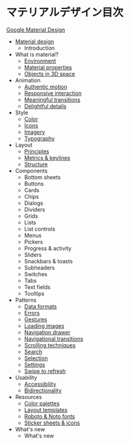# マテリアルデザイン目次

[Google Material Design](http://www.google.com/design/spec/material-design/introduction.html)

 * [Material design](https://github.com/albatrosary/material-design-jp/blob/master/README.md#material-design)
   * Introduction
 * What is material?
   * [Environment](https://github.com/albatrosary/material-design-jp/blob/master/WhatIsMaterial/Environment.md#environment)
   * [Material properties](https://github.com/albatrosary/material-design-jp/blob/master/WhatIsMaterial/MaterialProperties.md)
   * [Objects in 3D space](https://github.com/albatrosary/material-design-jp/blob/master/WhatIsMaterial/ObjectsIn3DSpace.md)
 * Animation
   * [Authentic motion](https://github.com/albatrosary/material-design-jp/blob/master/Animation/AuthenticMotion.md)
   * [Responsive interaction](https://github.com/albatrosary/material-design-jp/blob/master/Animation/ResponsiveInteraction.md)
   * [Meaningful transitions](https://github.com/albatrosary/material-design-jp/blob/master/Animation/MeaningfulTransitions.md)
   * [Delightful details](https://github.com/albatrosary/material-design-jp/blob/master/Animation/DelightfulDetails.md)
 * Style
   * [Color](https://github.com/albatrosary/material-design-jp/blob/master/Style/Color.md)
   * [Icons](https://github.com/albatrosary/material-design-jp/blob/master/Style/Icons.md)
   * [Imagery](https://github.com/albatrosary/material-design-jp/blob/master/Style/Imagery.md)
   * [Typography](https://github.com/albatrosary/material-design-jp/blob/master/Style/Typography.md)
 * Layout
   * [Principles](https://github.com/albatrosary/material-design-jp/blob/master/Layout/Principles.md)
   * [Metrics & keylines](https://github.com/albatrosary/material-design-jp/blob/master/Layout/MetricsKeylines.md)
   * [Structure](https://github.com/albatrosary/material-design-jp/blob/master/Layout/Structure.md)
 * Components
   * Bottom sheets
   * Buttons
   * Cards
   * Chips
   * Dialogs
   * Dividers
   * Grids
   * Lists
   * List controls
   * Menus
   * Pickers
   * Progress & activity
   * Sliders
   * Snackbars & toasts
   * Subheaders
   * Switches
   * Tabs
   * Text fields
   * Tooltips
 * Patterns
   * [Data formats](https://github.com/albatrosary/material-design-jp/blob/master/Patterns/DataFormats.md)
   * [Errors](https://github.com/albatrosary/material-design-jp/blob/master/Patterns/Errors.md)
   * [Gestures](https://github.com/albatrosary/material-design-jp/blob/master/Patterns/Gestures.md)
   * [Loading images](https://github.com/albatrosary/material-design-jp/blob/master/Patterns/LoadingImages.md)
   * [Navigation drawer](https://github.com/albatrosary/material-design-jp/blob/master/Patterns/NavigationDrawer.md)
   * [Navigational transitions](https://github.com/albatrosary/material-design-jp/blob/master/Patterns/NavigationalTransitions.md)
   * [Scrolling techniques](https://github.com/albatrosary/material-design-jp/blob/master/Patterns/ScrollingTechniques.md)
   * [Search](https://github.com/albatrosary/material-design-jp/blob/master/Patterns/Search.md)
   * [Selection](https://github.com/albatrosary/material-design-jp/blob/master/Patterns/Selection.md)
   * [Settings](https://github.com/albatrosary/material-design-jp/blob/master/Patterns/Settings.md)
   * [Swipe to refresh](https://github.com/albatrosary/material-design-jp/blob/master/Patterns/SwipeToRefresh.md)
 * Usability
   * [Accessibility](https://github.com/albatrosary/material-design-jp/blob/master/Usability/Accessibility.md)
   * [Bidirectionality](https://github.com/albatrosary/material-design-jp/blob/master/Usability/Bidirectionality.md)
 * Resources
   * [Color palettes](https://github.com/albatrosary/material-design-jp/blob/master/Resources/ColorPalettes.md)
   * [Layout templates](https://github.com/albatrosary/material-design-jp/blob/master/Resources/LayoutTemplates.md)
   * [Roboto & Noto fonts](https://github.com/albatrosary/material-design-jp/blob/master/Resources/RobotoNotoFonts.md)
   * [Sticker sheets & icons](https://github.com/albatrosary/material-design-jp/blob/master/Resources/StickerSheetsIcons.md)
 * What's new
   * What's new
